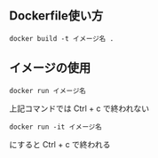 ## Dockerfile使い方

```docker build -t イメージ名 .```

## イメージの使用

```docker run イメージ名```

上記コマンドでは Ctrl + c で終われない

```docker run -it イメージ名```

にすると Ctrl + c で終われる
